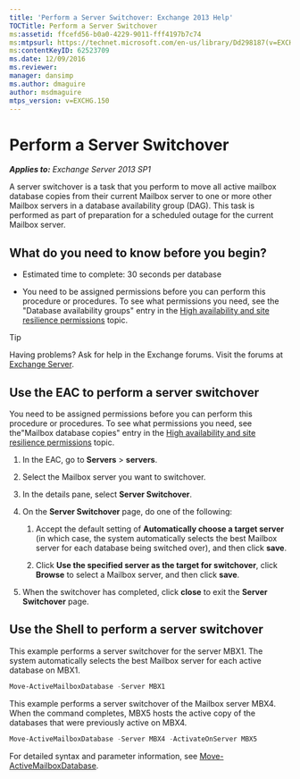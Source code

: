 ```yaml
---
title: 'Perform a Server Switchover: Exchange 2013 Help'
TOCTitle: Perform a Server Switchover
ms:assetid: ffcefd56-b0a0-4229-9011-fff4197b7c74
ms:mtpsurl: https://technet.microsoft.com/en-us/library/Dd298187(v=EXCHG.150)
ms:contentKeyID: 62523709
ms.date: 12/09/2016
ms.reviewer: 
manager: dansimp
ms.author: dmaguire
author: msdmaguire
mtps_version: v=EXCHG.150
---
```


# Perform a Server Switchover

_**Applies to:** Exchange Server 2013 SP1_

A server switchover is a task that you perform to move all active mailbox database copies from their current Mailbox server to one or more other Mailbox servers in a database availability group (DAG). This task is performed as part of preparation for a scheduled outage for the current Mailbox server.

## What do you need to know before you begin?

- Estimated time to complete: 30 seconds per database

- You need to be assigned permissions before you can perform this procedure or procedures. To see what permissions you need, see the "Database availability groups" entry in the [High availability and site resilience permissions](high-availability-and-site-resilience-permissions-exchange-2013-help.md) topic.

> [!TIP]
> Having problems? Ask for help in the Exchange forums. Visit the forums at [Exchange Server](https://go.microsoft.com/fwlink/p/?linkid=60612).

## Use the EAC to perform a server switchover

You need to be assigned permissions before you can perform this procedure or procedures. To see what permissions you need, see the"Mailbox database copies" entry in the [High availability and site resilience permissions](high-availability-and-site-resilience-permissions-exchange-2013-help.md) topic.

1. In the EAC, go to **Servers** \> **servers**.

2. Select the Mailbox server you want to switchover.

3. In the details pane, select **Server Switchover**.

4. On the **Server Switchover** page, do one of the following:

   1. Accept the default setting of **Automatically choose a target server** (in which case, the system automatically selects the best Mailbox server for each database being switched over), and then click **save**.

   2. Click **Use the specified server as the target for switchover**, click **Browse** to select a Mailbox server, and then click **save**.

5. When the switchover has completed, click **close** to exit the **Server Switchover** page.

## Use the Shell to perform a server switchover

This example performs a server switchover for the server MBX1. The system automatically selects the best Mailbox server for each active database on MBX1.

```powershell
Move-ActiveMailboxDatabase -Server MBX1
```

This example performs a server switchover of the Mailbox server MBX4. When the command completes, MBX5 hosts the active copy of the databases that were previously active on MBX4.

```powershell
Move-ActiveMailboxDatabase -Server MBX4 -ActivateOnServer MBX5
```

For detailed syntax and parameter information, see [Move-ActiveMailboxDatabase](https://technet.microsoft.com/en-us/library/dd298068\(v=exchg.150\)).
